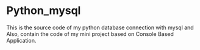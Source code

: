 # Python_mysql
This is the source code of my python database connection with mysql and Also, contain the code of my mini project based on Console Based Application.
